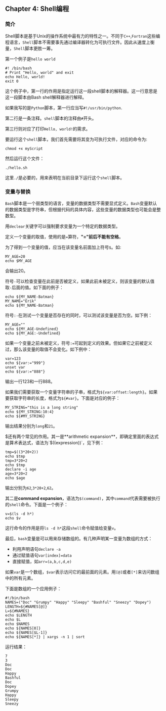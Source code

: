## Chapter 4: Shell编程

### 简介

Shell脚本是基于Unix的操作系统中最有力的特性之一。不同于`C++`,`Fortran`这些编程语言，`Shell`脚本不需要事先通过编译器转化为可执行文件。因此从速度上衡量，`Shell`脚本更胜一筹。

第一个例子是`hello world`

```shell
#! /bin/bash
# Print "Hello, world" and exit
echo Hello, world!
exit 0
```

这个例子中，第一行的作用是指定运行这一段shell脚本的解释器。这一行意思是这一段脚本由Bash shell解释器进行解释。

如果我写的是`Python`脚本，第一行应当写`#!/usr/bin/python`.

第二行是一条注释。`shell`脚本的注释由`#`开头。

第三行则对应了打印`Hello, world!`的需求。

要运行这个`shell`脚本，我们首先需要将其变为可执行文件，对应的命令为:

```shell
chmod +x myScript
```

然后运行这个文件：

```shell
./hello.sh
```

这里`./`是必要的，用来表明在当前目录下运行这个`shell`脚本。

### 变量与替换

`Bash`脚本是一个弱类型的语言，变量的数据类型不需要显式定义。`Bash`变量默认的数据类型是字符串，但根据代码的具体内容，这些变量的数据类型也可能会是整数型。

用`declear`关键字可以强制要求变量为一个特定的数据类型。

定义一个变量的取值，使用的是`=`算符，**"="前后不能有空格**。

为了得到一个变量的值，应当在该变量名前面加上符号`$`。如:

```shell
MY_AGE=20
echo $MY_AGE
```

会输出20。

符号`-`可以检查变量在此前是否被定义，如果此前未被定义，则该变量的默认值取`-`后面的值。如下面的例子：

```shell
echo ${MY_NAME-Batman}
MY_NAME="Erik"
echo ${MY_NAME-Batman}
```

符号`:-`在测试一个变量是否存在的同时，可以测试该变量是否为空。如下例：

```shell
MY_AGE=""
echo ${MY_AGE-Undefined}
echo ${MY_AGE:-Undefined}
```

如果一个变量之前未被定义，符号`:=`可起到定义的效果。但如果它之前被定义过，那么该变量的取值不会变化。如下例中：

```shell
var=123
echo ${var:="999"}
unset var
echo ${var:="888"}
```

输出一行123和一行888。

如果我们需要获取一个变量字符串的子串，格式为`${var:offset:length}`。如果要获取字符串的长度，格式为`${#var}`。下面是对应的例子：

```shell
MY_STRING="this is a long string"
echo ${MY_STRING:10:4}
echo ${#MY_STRING}
```

输出结果分别为`long`和`21`。

$还有两个常见的作用。其一是**arithmetic expansion**，即确定里面的表达式是算术表达式，语法为`$((expression))`，见下例：

```shell
tmp=$((3*20+2))
echo $tmp
tmp=3*20+2
echo $tmp
declare -i age 
age=3*20+2
echo $age
```

输出分别为`62`,`3*20+2`,`62`。

其二是**command expansion**，语法为`$(command)`，其中`command`代表需要被执行的`shell`命令。下面是一个例子：

```shell
v=$(ls -d h*)
echo $v
```

这行命令的作用是将`ls -d h*`这段`shell`命令赋值给变量`v`。

最后，`bash`变量是可以用来存储数组的。有几种声明某一变量为数组的方式：

* 利用声明语句`declare -a`
* 通过赋值语句`var[index]=data`
* 直接赋值，如`arr=(a,b,c,d,e)`

如果`var`是一个数组，`$var`表示访问它的最前面的元素。用`[@]`或者`[*]`来访问数组中的所有元素。

下面是数组的一个应用例子：

```shell
#!/bin/bash
NAMES=("Doc" "Grumpy" "Happy" "Sleepy" "Bashful" "Sneezy" "Dopey")
LENGTH=${#NAMES[@]}
L=${#NAMES}
echo $LENGTH
echo $L
echo $NAMES
echo ${NAMES[0]}
echo ${NAMES[$L-1]}
echo ${NAMES[*]} | xargs -n 1 | sort
```

运行结果：

```
7
3
Doc
Doc
Happy
Bashful
Doc
Dopey
Grumpy
Happy
Sleepy
Sneezy
```


